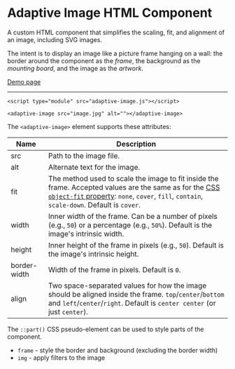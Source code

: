 # Adaptive Image HTML Component
A custom HTML component that simplifies the scaling, fit, and alignment of an image, including SVG images.

The intent is to display an image like a picture frame hanging on a wall: the border around the component as the _frame_, the background as the _mounting board_, and the image as the _artwork_.

[Demo page](https://wizard04wsu.github.io/adaptive-image/docs/index.html)

---

```
<script type="module" src="adaptive-image.js"></script>

<adaptive-image src="image.jpg" alt=""></adaptive-image>
```

The `<adaptive-image>` element supports these attributes:

| Name			| Description	|
|---			|---		|
| src			| Path to the image file.	|
| alt			| Alternate text for the image.	|
| fit			| The method used to scale the image to fit inside the frame. Accepted values are the same as for the [CSS `object-fit` property](https://developer.mozilla.org/en-US/docs/Web/CSS/object-fit#values): `none`, `cover`, `fill`, `contain`, `scale-down`. Default is `cover`.	|
| width			| Inner width of the frame. Can be a number of pixels (e.g., `50`) or a percentage (e.g., `50%`). Default is the image's intrinsic width.	|
| height		| Inner height of the frame in pixels (e.g., `50`). Default is the image's intrinsic height.	|
| border-width	| Width of the frame in pixels. Default is `0`.	|
| align			| Two space-separated values for how the image should be aligned inside the frame. `top`/`center`/`bottom` and `left`/`center`/`right`. Default is `center center` (or just `center`). 	|

The `::part()` CSS pseudo-element can be used to style parts of the component.
- `frame` - style the border and background (excluding the border width)
- `img` - apply filters to the image
